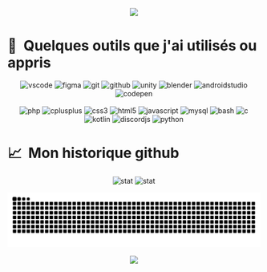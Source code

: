 <p align="center">
  <img src="https://capsule-render.vercel.app/api?text=Salut%20&animation=fadeIn&type=waving&color=gradient&height=125">
</p>

<h1 align="left"> 🚀 &nbsp;Quelques outils que j'ai utilisés ou appris</h1>
<p align="center">
<img src="https://cdn.jsdelivr.net/gh/devicons/devicon/icons/vscode/vscode-original.svg" alt="vscode" width="45" height="45"/>
<img src="https://cdn.jsdelivr.net/gh/devicons/devicon/icons/figma/figma-original.svg" alt="figma" width="45" height="45"/>
<img src="https://cdn.jsdelivr.net/gh/devicons/devicon/icons/git/git-original.svg" alt="git" width="45" height="45"/>
<img src="https://cdn.jsdelivr.net/gh/devicons/devicon/icons/github/github-original.svg" alt="github" width="45" height="45"/>
<img src="https://cdn.jsdelivr.net/gh/devicons/devicon/icons/unity/unity-original.svg" alt="unity" width="45" height="45"/>
<img src="https://cdn.jsdelivr.net/gh/devicons/devicon/icons/blender/blender-original.svg" alt="blender" width="45" height="45"/>
<img src="https://cdn.jsdelivr.net/gh/devicons/devicon/icons/androidstudio/androidstudio-original.svg" alt="androidstudio" width="45" height="45"/>
<img src="https://cdn.jsdelivr.net/gh/devicons/devicon/icons/codepen/codepen-plain.svg" alt="codepen" width="45" height="45"/>

<br>
<br>

<img src="https://cdn.jsdelivr.net/gh/devicons/devicon/icons/php/php-original.svg" alt="php" width="45" height="45"/>
<img src="https://cdn.jsdelivr.net/gh/devicons/devicon/icons/cplusplus/cplusplus-original.svg" alt="cplusplus" width="45" height="45"/>
<img src="https://cdn.jsdelivr.net/gh/devicons/devicon/icons/css3/css3-original.svg" alt="css3" width="45" height="45"/>
<img src="https://cdn.jsdelivr.net/gh/devicons/devicon/icons/html5/html5-original.svg" alt="html5" width="45" height="45"/>
<img src="https://cdn.jsdelivr.net/gh/devicons/devicon/icons/javascript/javascript-original.svg" alt="javascript" width="45" height="45"/>
<img src="https://cdn.jsdelivr.net/gh/devicons/devicon/icons/mysql/mysql-original.svg" alt="mysql" width="45" height="45"/>
<img src="https://cdn.jsdelivr.net/gh/devicons/devicon/icons/bash/bash-original.svg" alt="bash" width="45" height="45"/>
<img src="https://cdn.jsdelivr.net/gh/devicons/devicon/icons/c/c-original.svg" alt="c" width="45" height="45"/>
<img src="https://cdn.jsdelivr.net/gh/devicons/devicon/icons/kotlin/kotlin-original.svg" alt="kotlin" width="45" height="45"/>        
<img src="https://cdn.jsdelivr.net/gh/devicons/devicon/icons/discordjs/discordjs-original.svg" alt="discordjs" width="45" height="45"/>
<img src="https://cdn.jsdelivr.net/gh/devicons/devicon/icons/python/python-original.svg" alt="python" width="45" height="45"/>
</p>

<h1 align="left"> 📈 &nbsp;Mon historique github</h1>
<p align="center">
<img src="https://github-readme-stats.vercel.app/api?username=xen0r-star&show_icons=true&bg_color=white&title_color=#3784EE&locale=fr&text_color=black" alt="stat" height="200"/>
<img src="https://github-readme-stats.vercel.app/api/top-langs/?username=xen0r-star&layout=compact" alt="stat" height="200"/>
</p>

![Snake animation](https://github.com/xen0r-star/xen0r-star/blob/output/github-contribution-grid-snake.svg)

<p align="center">
<img src="https://capsule-render.vercel.app/api?type=waving&color=gradient&height=100&section=footer"/>
</p>
